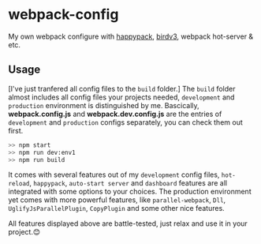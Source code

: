 # webpack-config
My own webpack configure with [happypack](https://github.com/amireh/happypack), [birdv3](https://www.npmjs.com/package/birdv3), webpack hot-server & etc.


## Usage
[I've just tranfered all config files to the `build` folder.] The `build` folder almost includes all config files your projects needed, `development` and `production` environment is distinguished by me. Bascically, **webpack.config.js** and **webpack.dev.config.js** are the entries of `development` and `production` configs separately, you can check them out first.

```sh
>> npm start
>> npm run dev:env1
>> npm run build
```

It comes with several features out of my `development` config files, `hot-reload`, `happypack`, `auto-start server` and `dashboard` features are all integrated with some options to your choices. The production environment yet comes with more powerful features, like `parallel-webpack`, `Dll`, `UglifyJsParallelPlugin`, `CopyPlugin` and some other nice features. 

All features displayed above are battle-tested, just relax and use it in your project.😊
